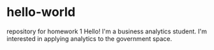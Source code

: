 # hello-world
repository for homework 1
Hello! I'm a business analytics student. I'm interested in applying analytics to the government space.
